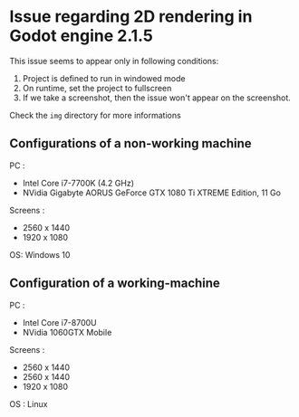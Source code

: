 # Issue regarding 2D rendering in Godot engine 2.1.5

This issue seems to appear only in following conditions:

1. Project is defined to run in windowed mode
2. On runtime, set the project to fullscreen
3. If we take a screenshot, then the issue won't appear on the screenshot.

Check the `img` directory for more informations

## Configurations of a non-working machine

PC :
- Intel Core i7-7700K (4.2 GHz)
- NVidia Gigabyte AORUS GeForce GTX 1080 Ti XTREME Edition, 11 Go

Screens :
- 2560 x 1440
- 1920 x 1080

OS:
Windows 10

## Configuration of a working-machine

PC :
- Intel Core i7-8700U
- NVidia 1060GTX Mobile

Screens :
- 2560 x 1440
- 2560 x 1440
- 1920 x 1080

OS :
Linux
